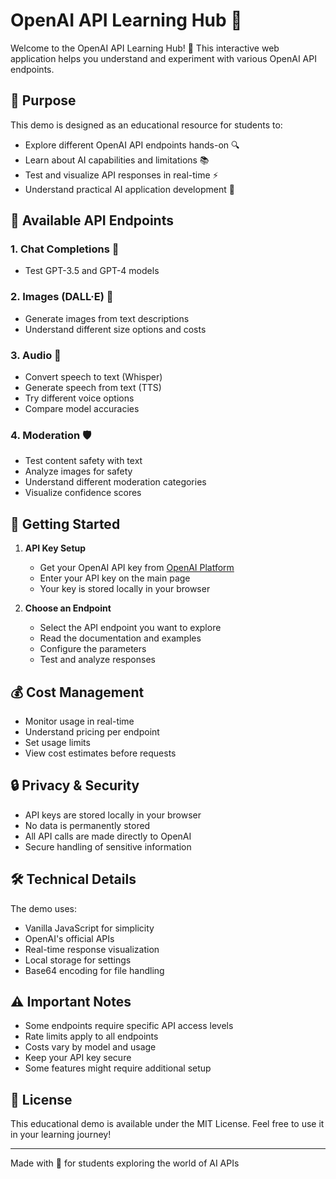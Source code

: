 # OpenAI API Learning Hub 🚀

Welcome to the OpenAI API Learning Hub! 🎉 This interactive web application helps you understand and experiment with various OpenAI API endpoints.

## 🎯 Purpose

This demo is designed as an educational resource for students to:

- Explore different OpenAI API endpoints hands-on 🔍
- Learn about AI capabilities and limitations 📚
- Test and visualize API responses in real-time ⚡
- Understand practical AI application development 🤖

## 🎨 Available API Endpoints

### 1. Chat Completions 💭

- Test GPT-3.5 and GPT-4 models

### 2. Images (DALL·E) 🎨

- Generate images from text descriptions
- Understand different size options and costs

### 3. Audio 🎵

- Convert speech to text (Whisper)
- Generate speech from text (TTS)
- Try different voice options
- Compare model accuracies

### 4. Moderation 🛡️

- Test content safety with text
- Analyze images for safety
- Understand different moderation categories
- Visualize confidence scores

## 🚀 Getting Started

1. **API Key Setup**

   - Get your OpenAI API key from [OpenAI Platform](https://platform.openai.com)
   - Enter your API key on the main page
   - Your key is stored locally in your browser

2. **Choose an Endpoint**
   - Select the API endpoint you want to explore
   - Read the documentation and examples
   - Configure the parameters
   - Test and analyze responses

## 💰 Cost Management

- Monitor usage in real-time
- Understand pricing per endpoint
- Set usage limits
- View cost estimates before requests

## 🔒 Privacy & Security

- API keys are stored locally in your browser
- No data is permanently stored
- All API calls are made directly to OpenAI
- Secure handling of sensitive information

## 🛠️ Technical Details

The demo uses:

- Vanilla JavaScript for simplicity
- OpenAI's official APIs
- Real-time response visualization
- Local storage for settings
- Base64 encoding for file handling

## ⚠️ Important Notes

- Some endpoints require specific API access levels
- Rate limits apply to all endpoints
- Costs vary by model and usage
- Keep your API key secure
- Some features might require additional setup

## 📝 License

This educational demo is available under the MIT License. Feel free to use it in your learning journey!

---

Made with 💖 for students exploring the world of AI APIs
